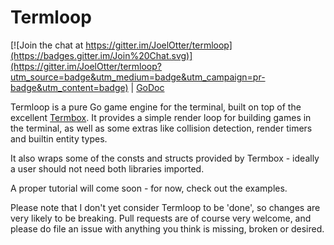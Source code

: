 # Termloop

[![Join the chat at https://gitter.im/JoelOtter/termloop](https://badges.gitter.im/Join%20Chat.svg)](https://gitter.im/JoelOtter/termloop?utm_source=badge&utm_medium=badge&utm_campaign=pr-badge&utm_content=badge) | [GoDoc](http://godoc.org/github.com/JoelOtter/termloop)

Termloop is a pure Go game engine for the terminal, built on top of the excellent [Termbox](https://github.com/nsf/termbox-go). It provides a simple render loop for building games in the terminal, as well as some extras like collision detection, render timers and builtin entity types.

It also wraps some of the consts and structs provided by Termbox - ideally a user should not need both libraries imported.

A proper tutorial will come soon - for now, check out the examples.

Please note that I don't yet consider Termloop to be 'done', so changes are very likely to be breaking. Pull requests are of course very welcome, and please do file an issue with anything you think is missing, broken or desired.
